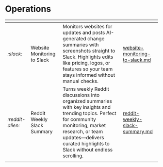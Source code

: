 # Operations

<table data-view="cards"><thead><tr><th></th><th></th><th></th><th data-hidden data-card-target data-type="content-ref"></th></tr></thead><tbody><tr><td><i class="fa-slack">:slack:</i></td><td>Website Monitoring to Slack</td><td>Monitors websites for updates and posts AI-generated change summaries with screenshots straight to Slack. Highlights edits like pricing, logos, or features so your team stays informed without manual checks.</td><td><a href="templates/website-monitoring-to-slack.md">website-monitoring-to-slack.md</a></td></tr><tr><td><i class="fa-reddit-alien">:reddit-alien:</i></td><td>Reddit Weekly Slack Summary</td><td>Turns weekly Reddit discussions into organized summaries with key insights and trending topics. Perfect for community monitoring, market research, or team updates—delivers curated highlights to Slack without endless scrolling.</td><td><a href="templates/reddit-weekly-slack-summary.md">reddit-weekly-slack-summary.md</a></td></tr><tr><td></td><td></td><td></td><td></td></tr></tbody></table>
